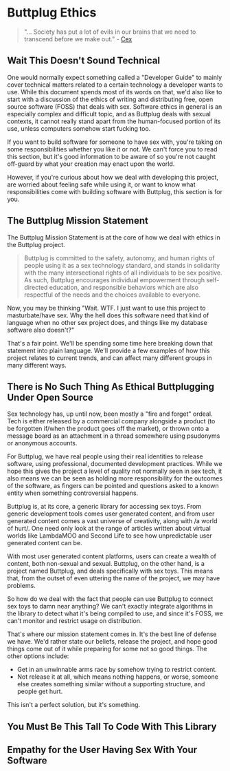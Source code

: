 # Buttplug Ethics

> "&#x2026; Society has put a lot of evils in our brains that we need to transcend before we make out." - [Cex](https://youtu.be/ONi7QwYNQz4)


## Wait This Doesn't Sound Technical

One would normally expect something called a "Developer Guide" to mainly cover technical matters related to a certain technology a developer wants to use. While this document spends most of its words on that, we'd also like to start with a discussion of the ethics of writing and distributing free, open source software (FOSS) that deals with sex. Software ethics in general is an especially complex and difficult topic, and as Buttplug deals with sexual contexts, it cannot really stand apart from the human-focused portion of its use, unless computers somehow start fucking too.

If you want to build software for someone to have sex with, you're taking on some responsibilities whether you like it or not. We can't force you to read this section, but it's good information to be aware of so you're not caught off-guard by what your creation may enact upon the world. 

However, if you're curious about how we deal with developing this project, are worried about feeling safe while using it, or want to know what responsibilities come with building software with Buttplug, this section is for you.

## The Buttplug Mission Statement

The Buttplug Mission Statement is at the core of how we deal with ethics in the Buttplug project.

> Buttplug is committed to the safety, autonomy, and human rights of people using it as a sex technology standard, and stands in solidarity with the many intersectional rights of all individuals to be sex positive. As such, Buttplug encourages individual empowerment through self-directed education, and responsible behaviors which are also respectful of the needs and the choices available to everyone.

Now, you may be thinking "Wait. WTF. I just want to use this project to masturbate/have sex. Why the hell does this software need that kind of language when no other sex project does, and things like my database software also doesn't?"

That's a fair point. We'll be spending some time here breaking down that statement into plain language. We'll provide a few examples of how this project relates to current trends, and can affect many different groups in many different ways. 

## There is No Such Thing As Ethical Buttplugging Under Open Source

Sex technology has, up until now, been mostly a "fire and forget" ordeal. Tech is either released by a commercial company alongside a product (to be forgotten if/when the product goes off the market), or thrown onto a message board as an attachment in a thread somewhere using psudonyms or anonymous accounts. 

For Buttplug, we have real people using their real identities to release software, using professional, documented development practices. While we hope this gives the project a level of quality not normally seen in sex tech, it also means we can be seen as holding more responsibility for the outcomes of the software, as fingers can be pointed and questions asked to a known entity when something controversial happens.

Buttplug is, at its core, a generic library for accessing sex toys. From generic development tools comes user generated content, and from user generated content comes a vast universe of creativity, along with /a world of hurt/. One need only look at the range of articles written about virtual worlds like LambdaMOO and Second Life to see how unpredictable user generated content can be.

With most user generated content platforms, users can create a wealth of content, both non-sexual and sexual. Buttplug, on the other hand, is a project named Buttplug, and deals specifically with sex toys. This means that, from the outset of even uttering the name of the project, we may have problems.

So how do we deal with the fact that people can use Buttplug to connect sex toys to damn near anything? We can't exactly integrate algorithms in the library to detect what it's being compiled to use, and since it's FOSS, we can't monitor and restrict usage on distribution. 

That's where our mission statement comes in. It's the best line of defense we have. We'd rather state our beliefs, release the project, and hope good things come out of it while preparing for some not so good things. The other options include:

- Get in an unwinnable arms race by somehow trying to restrict content.
- Not release it at all, which means nothing happens, or worse, someone else creates something similar without a supporting structure, and people get hurt.

This isn't a perfect solution, but it's something.

## You Must Be This Tall To Code With This Library



## Empathy for the User Having Sex With Your Software

